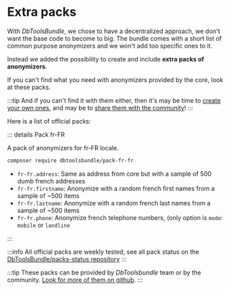 <script setup>
import VPSocialLink from 'vitepress/dist/client/theme-default/components/VPSocialLink.vue'
</script>

# Extra packs

With *DbToolsBundle*, we chose to have a decentralized approach, we don't want the base
code to become to big. The bundle comes with a short list of common purpose anonymizers and
we won't add too specific ones to it.

Instead we added the possibility to create and include **extra packs of anonymizers**.

If you can't find what you need with anonymizers provided by the core, look at these packs.

:::tip
And if you can't find it with them either, then it's may be time to
[create your own ones](./custom-anonymizers), and may be to
[share them with the community](../contribute/pack)!
:::

Here is a list of official packs:

::: details Pack fr-FR

A pack of anonymizers for fr-FR locale.

```sh
composer require dbtoolsbundle/pack-fr-fr
```

* `fr-fr.address`: Same as address from core but with a sample of 500 dumb french addresses
* `fr-fr.firstname`: Anonymize with a random french first names from a sample of ~500 items
* `fr-fr.lastname`: Anonymize with a random french last names from a sample of ~500 items
* `fr-fr.phone`: Anonymize french telephone numbers, (only option is `mode`: `mobile` or `landline`


<VPSocialLink icon="github" link="https://github.com/DbToolsBundle/pack-fr-fr"/>
:::

:::info
All official packs are weekly tested, see all pack status on the [DbToolsBundle/packs-status repository](https://github.com/DbToolsBundle/packs-status)
:::

:::tip
These packs can be provided by *DbToolsbundle* team or by the community.
[Look for more of them on github](https://github.com/topics/db-tools-bundle-pack).
:::
